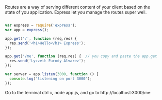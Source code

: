 Routes are a way of serving different content of your client based on the state of you application. Express let you manage the routes super well.

```javascript

var express = require('express');
var app = express();

app.get('/', function (req,res) {
  res.send('<h1>Hello</h1> Express');
});

app.get('/me', function (req,res) {  // you copy and paste the app.get above and change the root /
  res.send('Lyzzeth Parody Alvarez');
});

var server = app.listen(3000, function () {
  console.log('listening on port 3000');
});
```

Go to the terminal ctrl c, node app.js, and go to http://localhost:3000/me

